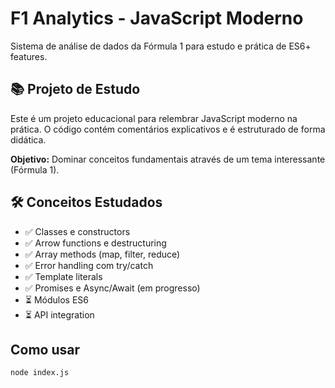 # F1 Analytics - JavaScript Moderno

Sistema de análise de dados da Fórmula 1 para estudo e prática de ES6+ features.

## 📚 Projeto de Estudo

Este é um projeto educacional para relembrar JavaScript moderno na prática. O código contém comentários explicativos e é estruturado de forma didática.

**Objetivo:** Dominar conceitos fundamentais através de um tema interessante (Fórmula 1).

## 🛠 Conceitos Estudados

- ✅ Classes e constructors
- ✅ Arrow functions e destructuring  
- ✅ Array methods (map, filter, reduce)
- ✅ Error handling com try/catch
- ✅ Template literals
- ✅ Promises e Async/Await (em progresso)
- ⏳ Módulos ES6
- ⏳ API integration

## Como usar
```bash
node index.js